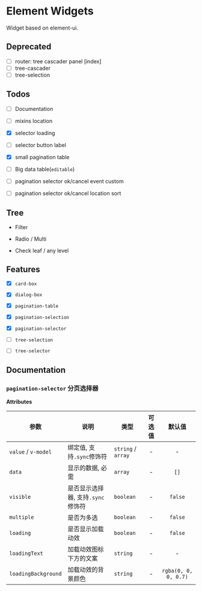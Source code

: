 # Element Widgets

Widget based on element-ui.

## Deprecated

- [ ] router: tree cascader panel [index]
- [ ] tree-cascader
- [ ] tree-selection

## Todos

- [ ] Documentation

- [ ] mixins location

- [X] selector loading

- [ ] selector button label

- [X] small pagination table

- [ ] Big data table(`editable`)

- [ ] pagination selector ok/cancel event custom

- [ ] pagination selector ok/cancel location sort

## Tree

- Filter

- Radio / Multi

- Check leaf / any level

## Features

- [X] `card-box`

- [X] `dialog-box`

- [X] `pagination-table`

- [X] `pagination-selection`

- [X] `pagination-selector`

- [ ] `tree-selection`

- [ ] `tree-selector`

## Documentation

### `pagination-selector` 分页选择器

**Attributes**

| 参数 | 说明 | 类型 | 可选值 | 默认值 |
| --- | --- | --- | :---: | :---: |
| `value` / `v-model` | 绑定值, 支持`.sync`修饰符 | `string` / `array` | - | - |
| `data` | 显示的数据, 必需 | `array` | - | `[]` |
| `visible` | 是否显示选择器, 支持`.sync`修饰符 | `boolean` | - | `false` |
| `multiple` | 是否为多选 | `boolean` | - | `false` |s
| `loading` | 是否显示加载动效 | `boolean` | - | `false` |
| `loadingText` | 加载动效图标下方的文案 | `string` | - | - |
| `loadingBackground` | 加载动效的背景颜色 | `string` | - | `rgba(0, 0, 0, 0.7)` |
